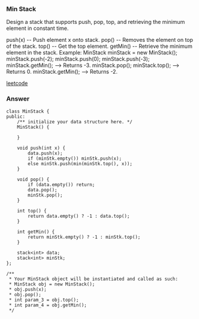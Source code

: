 ### Min Stack
Design a stack that supports push, pop, top, and retrieving the minimum element in constant time.

push(x) -- Push element x onto stack.
pop() -- Removes the element on top of the stack.
top() -- Get the top element.
getMin() -- Retrieve the minimum element in the stack.
Example:
MinStack minStack = new MinStack();
minStack.push(-2);
minStack.push(0);
minStack.push(-3);
minStack.getMin();   --> Returns -3.
minStack.pop();
minStack.top();      --> Returns 0.
minStack.getMin();   --> Returns -2.

[leetcode](https://leetcode.com/problems/min-stack/description/)

### Answer 

	class MinStack {
	public:
	    /** initialize your data structure here. */
	    MinStack() {
	        
	    }
	    
	    void push(int x) {
	        data.push(x);
	        if (minStk.empty()) minStk.push(x);
	        else minStk.push(min(minStk.top(), x));
	    }
	    
	    void pop() {
	        if (data.empty()) return;
	        data.pop();
	        minStk.pop();
	    }
	    
	    int top() {
	        return data.empty() ? -1 : data.top();
	    }
	    
	    int getMin() {
	        return minStk.empty() ? -1 : minStk.top();
	    }
	    
	    stack<int> data;
	    stack<int> minStk;
	};

	/**
	 * Your MinStack object will be instantiated and called as such:
	 * MinStack obj = new MinStack();
	 * obj.push(x);
	 * obj.pop();
	 * int param_3 = obj.top();
	 * int param_4 = obj.getMin();
	 */